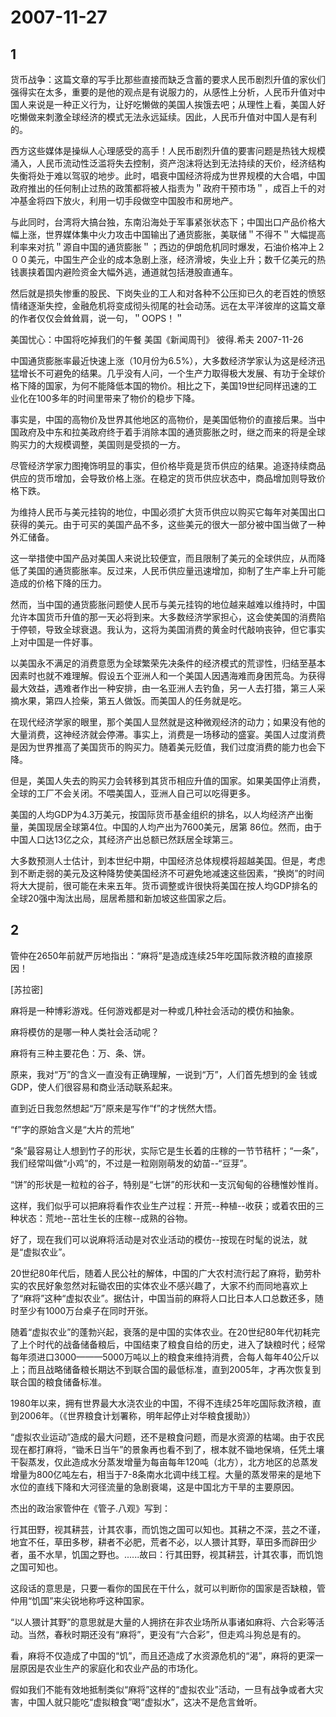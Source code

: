 # 2007-11-27

## 1

货币战争：这篇文章的写手比那些直接而缺乏含蓄的要求人民币剧烈升值的家伙们强得实在太多，重要的是他的观点是有说服力的，从感性上分析，人民币升值对中国人来说是一种正义行为，让好吃懒做的美国人挨饿去吧；从理性上看，美国人好吃懒做来刺激全球经济的模式无法永远延续。因此，人民币升值对中国人是有利的。

西方这些媒体是操纵人心理感受的高手！人民币剧烈升值的要害问题是热钱大规模涌入，人民币流动性泛滥将失去控制，资产泡沫将达到无法持续的天价，经济结构失衡将处于难以驾驭的地步。此时，唱衰中国经济将成为世界规模的大合唱，中国政府推出的任何制止过热的政策都将被人指责为＂政府干预市场＂，成百上千的对冲基金将四下放火，利用一切手段做空中国股市和房地产。

与此同时，台湾将大搞台独，东南沿海处于军事紧张状态下；中国出口产品价格大幅上涨，世界媒体集中火力攻击中国输出了通货膨胀，美联储＂不得不＂大幅提高利率来对抗＂源自中国的通货膨胀＂；西边的伊朗危机同时爆发，石油价格冲上２００美元，中国生产企业的成本急剧上涨，经济滑坡，失业上升；数千亿美元的热钱裹挟着国内避险资金大幅外逃，通道就包括港股直通车。

然后就是损失惨重的股民、下岗失业的工人和对各种不公压抑已久的老百姓的愤怒情绪逐渐失控，金融危机将变成彻头彻尾的社会动荡。远在太平洋彼岸的这篇文章的作者仅仅会耸耸肩，说一句，＂OOPS！＂

美国忧心：中国将吃掉我们的午餐 美国《新闻周刊》 彼得.希夫    2007-11-26  

中国通货膨胀率最近快速上涨（10月份为6.5%），大多数经济学家认为这是经济迅猛增长不可避免的结果。几乎没有人问，一个生产力取得极大发展、有功于全球价格下降的国家，为何不能降低本国的物价。相比之下，美国19世纪同样迅速的工业化在100多年的时间里带来了物价的稳步下降。  

事实是，中国的高物价及世界其他地区的高物价，是美国低物价的直接后果。当中国政府及中东和拉美政府终于着手消除本国的通货膨胀之时，继之而来的将是全球购买力的大规模调整，美国则是受损的一方。  

尽管经济学家力图掩饰明显的事实，但价格毕竟是货币供应的结果。追逐持续商品供应的货币增加，会导致价格上涨。在稳定的货币供应状态中，商品增加则导致价格下跌。  

为维持人民币与美元挂钩的地位，中国必须扩大货币供应以购买它每年对美国出口获得的美元。由于可买的美国产品不多，这些美元的很大一部分被中国当做了一种外汇储备。  

这一举措使中国产品对美国人来说比较便宜，而且限制了美元的全球供应，从而降低了美国的通货膨胀率。反过来，人民币供应量迅速增加，抑制了生产率上升可能造成的价格下降的压力。  

然而，当中国的通货膨胀问题使人民币与美元挂钩的地位越来越难以维持时，中国允许本国货币升值的那一天必将到来。大多数经济学家担心，这会使美国的消费陷于停顿，导致全球衰退。我认为，这将为美国消费的黄金时代敲响丧钟，但它事实上对中国是一件好事。  

以美国永不满足的消费意愿为全球繁荣先决条件的经济模式的荒谬性，归结至基本因素时也就不难理解。假设五个亚洲人和一个美国人因遇海难而身困荒岛。为获得最大效益，遇难者作出一种安排，由一名亚洲人去钓鱼，另一人去打猎，第三人采摘水果，第四人捡柴，第五人做饭。而美国人的任务就是吃。  

在现代经济学家的眼里，那个美国人显然就是这种微观经济的动力；如果没有他的大量消费，这神经济就会停滞。事实上，消费是一场移动的盛宴。美国人过度消费是因为世界推高了美国货币的购买力。随着美元贬值，我们过度消费的能力也会下降。  

但是，美国人失去的购买力会转移到其货币相应升值的国家。如果美国停止消费，全球的工厂不会关闭。不喂美国人，亚洲人自己可以吃得更多。  

美国的人均GDP为4.3万美元，按国际货币基金组织的排名，以人均经济产出衡量，美国现居全球第4位。中国的人均产出为7600美元，居第 86位。然而，由于中国人口达13亿之众，其经济产出总额已然跃居全球第三。  

大多数预测人士估计，到本世纪中期，中国经济总体规模将超越美国。但是，考虑到不断走弱的美元及这种降势使美国经济不可避免地减速这些因素，“换岗”的时间将大大提前，很可能在未来五年。货币调整或许很快将美国在按人均GDP排名的全球20强中淘汰出局，屈居希腊和新加坡这些国家之后。




## 2

管仲在2650年前就严厉地指出：“麻将”是造成连续25年吃国际救济粮的直接原因！

[苏拉密]


麻将是一种博彩游戏。任何游戏都是对一种或几种社会活动的模仿和抽象。

麻将模仿的是哪一种人类社会活动呢？


麻将有三种主要花色：万、条、饼。

原来，我对“万”的含义一直没有正确理解，一说到“万”，人们首先想到的金 钱或GDP，使人们很容易和商业活动联系起来。

直到近日我忽然想起“万”原来是写作“f”的才恍然大悟。

“f”字的原始含义是“大片的荒地”

“条”最容易让人想到竹子的形状，实际它是生长着的庄稼的一节节秸杆；“一条”，我们经常叫做“小鸡”的，不过是一粒刚刚萌发的幼苗--“豆芽”。

“饼”的形状是一粒粒的谷子，特别是“七饼”的形状和一支沉甸甸的谷穗惟妙惟肖。

这样，我们似乎可以把麻将看作农业生产过程：开荒--种植--收获；或着农田的三种状态：荒地--茁壮生长的庄稼--成熟的谷物。

好了，现在我们可以说麻将活动是对农业活动的模仿--按现在时髦的说法，就是“虚拟农业”。


20世纪80年代后，随着人民公社的解体，中国的广大农村流行起了麻将，勤劳朴实的农民好象忽然对耘锄农田的实体农业不感兴趣了，大家不约而同地喜欢上了“麻将”这种“虚拟农业”。据估计，中国当前的麻将人口比日本人口总数还多，随时至少有1000万台桌子在同时开张。

随着“虚拟农业”的蓬勃兴起，衰落的是中国的实体农业。在20世纪80年代初耗完了上个时代的战备储备粮后，中国结束了粮食自给的历史，进入了缺粮时代；经常每年须进口3000———5000万吨以上的粮食来维持消费，合每人每年40公斤以上；而且战略储备粮长期达不到联合国的最低标准，直到2005年，才再次恢复到联合国的粮食储备标准。

1980年以来，拥有世界最大水浇农业的中国，不得不连续25年吃国际救济粮，直到2006年。（《世界粮食计划署称，明年起停止对华粮食援助》）


“虚拟农业运动”造成的最大问题，还不是粮食问题，而是水资源的枯竭。由于农民现在都打麻将，“锄禾日当午”的景象再也看不到了，根本就不锄地保墒，任凭土壤干裂蒸发，仅此造成水分蒸发增量为每亩每年120吨（北方），北方地区的总蒸发增量为800亿吨左右，相当于7-8条南水北调中线工程。大量的蒸发带来的是地下水位的直线下降和大河径流量的急剧衰竭，这是中国北方干旱的主要原因。


杰出的政治家管仲在《管子.八观》写到：

行其田野，视其耕芸，计其农事，而饥饱之国可以知也。其耕之不深，芸之不谨，地宜不任，草田多秽，耕者不必肥，荒者不必，以人猥计其野，草田多而辟田少者，虽不水旱，饥国之野也。......故曰：行其田野，视其耕芸，计其农事，而饥饱之国可知也。

这段话的意思是，只要一看你的国民在干什么，就可以判断你的国家是否缺粮，管仲用“饥国”来尖锐地称呼这种国家。

“以人猥计其野”的意思就是大量的人拥挤在非农业场所从事诸如麻将、六合彩等活动。当然，春秋时期还没有“麻将”，更没有“六合彩”，但走鸡斗狗总是有的。

看，麻将不仅造成了中国的“饥”，而且还造成了水资源危机的“渴”，麻将的更深一层原因是农业生产的家庭化和农业产品的市场化。

假如我们不能有效地抵制类似“麻将”这样的“虚拟农业”活动，一旦有战争或者大灾害，中国人就只能吃“虚拟粮食”喝“虚拟水”，这决不是危言耸听。 

